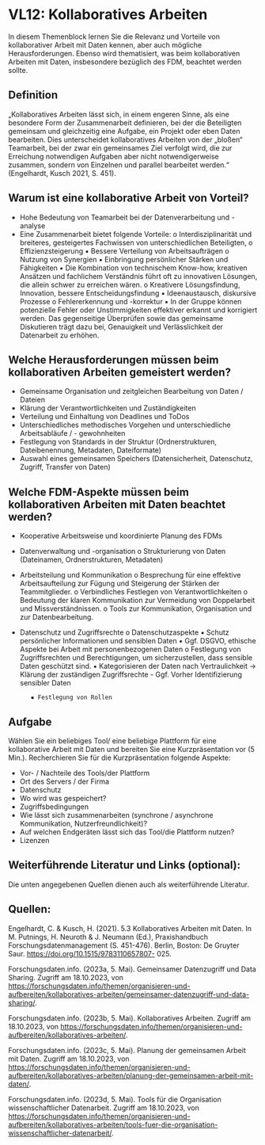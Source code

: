 # VL12: Kollaboratives Arbeiten

In diesem Themenblock lernen Sie die Relevanz und Vorteile von kollaborativer Arbeit mit Daten
kennen, aber auch mögliche Herausforderungen. Ebenso wird thematisiert, was beim kollaborativen
Arbeiten mit Daten, insbesondere bezüglich des FDM, beachtet werden sollte.

## Definition

„Kollaboratives Arbeiten lässt sich, in einem engeren Sinne, als eine besondere Form der
Zusammenarbeit definieren, bei der die Beteiligten gemeinsam und gleichzeitig eine Aufgabe, ein
Projekt oder eben Daten bearbeiten. Dies unterscheidet kollaboratives Arbeiten von der „bloßen“
Teamarbeit, bei der zwar ein gemeinsames Ziel verfolgt wird, die zur Erreichung notwendigen
Aufgaben aber nicht notwendigerweise zusammen, sondern von Einzelnen und parallel bearbeitet
werden.“ (Engelhardt, Kusch 2021, S. 451).

## Warum ist eine kollaborative Arbeit von Vorteil?

- Hohe Bedeutung von Teamarbeit bei der Datenverarbeitung und -analyse
- Eine Zusammenarbeit bietet folgende Vorteile:
    o Interdisziplinarität und breiteres, gesteigertes Fachwissen von unterschiedlichen
       Beteiligten,
    o Effizienzsteigerung
       ▪ Bessere Verteilung von Arbeitsaufträgen
    o Nutzung von Synergien
       ▪ Einbringung persönlicher Stärken und Fähigkeiten
       ▪ Die Kombination von technischem Know-how, kreativen Ansätzen und
          fachlichem Verständnis führt oft zu innovativen Lösungen, die allein schwer
          zu erreichen wären.
    o Kreativere Lösungsfindung, Innovation, bessere Entscheidungsfindung
       ▪ Ideenaustausch, diskursive Prozesse
    o Fehlererkennung und -korrektur
       ▪ In der Gruppe können potenzielle Fehler oder Unstimmigkeiten effektiver
          erkannt und korrigiert werden. Das gegenseitige Überprüfen sowie das
          gemeinsame Diskutieren trägt dazu bei, Genauigkeit und Verlässlichkeit der
          Datenarbeit zu erhöhen.

## Welche Herausforderungen müssen beim kollaborativen Arbeiten gemeistert werden?

- Gemeinsame Organisation und zeitgleichen Bearbeitung von Daten / Dateien
- Klärung der Verantwortlichkeiten und Zuständigkeiten
- Verteilung und Einhaltung von Deadlines und ToDos
- Unterschiedliches methodisches Vorgehen und unterschiedliche Arbeitsabläufe / -
    gewohnheiten
- Festlegung von Standards in der Struktur (Ordnerstrukturen, Dateibenennung, Metadaten,
    Dateiformate)
- Auswahl eines gemeinsamen Speichers (Datensicherheit, Datenschutz, Zugriff, Transfer von
    Daten)

## Welche FDM-Aspekte müssen beim kollaborativen Arbeiten mit Daten beachtet werden?

- Kooperative Arbeitsweise und koordinierte Planung des FDMs
- Datenverwaltung und -organisation
    o Strukturierung von Daten (Dateinamen, Ordnerstrukturen, Metadaten)
- Arbeitsteilung und Kommunikation
    o Besprechung für eine effektive Arbeitsaufteilung zur Fügung und Steigerung der
       Stärken der Teammitglieder.
    o Verbindliches Festlegen von Verantwortlichkeiten
    o Bedeutung der klaren Kommunikation zur Vermeidung von Doppelarbeit und
       Missverständnissen.
    o Tools zur Kommunikation, Organisation und zur Datenbearbeitung.
- Datenschutz und Zugriffsrechte
    o Datenschutzaspekte
       ▪ Schutz persönlicher Informationen und sensiblen Daten
       ▪ Ggf. DSGVO, ethische Aspekte bei Arbeit mit personenbezogenen Daten
    o Festlegung von Zugriffsrechten und Berechtigungen, um sicherzustellen, dass
       sensible Daten geschützt sind.
         ▪ Kategorisieren der Daten nach Vertraulichkeit -> Klärung der zuständigen
             Zugriffsrechte
                - Ggf. Vorher Identifizierung sensibler Daten

         ▪ Festlegung von Rollen

## Aufgabe

Wählen Sie ein beliebiges Tool/ eine beliebige Plattform für eine kollaborative Arbeit mit Daten und
bereiten Sie eine Kurzpräsentation vor (5 Min.). Recherchieren Sie für die Kurzpräsentation folgende
Aspekte:

- Vor- / Nachteile des Tools/der Plattform
- Ort des Servers / der Firma
- Datenschutz
- Wo wird was gespeichert?
- Zugriffsbedingungen
- Wie lässt sich zusammenarbeiten (synchrone / asynchrone Kommunikation,
    Nutzerfreundlichkeit)?
- Auf welchen Endgeräten lässt sich das Tool/die Plattform nutzen?
- Lizenzen


## Weiterführende Literatur und Links (optional):

Die unten angegebenen Quellen dienen auch als weiterführende Literatur.

 ## Quellen:

Engelhardt, C. & Kusch, H. (2021). 5.3 Kollaboratives Arbeiten mit Daten. In M. Putnings, H. Neuroth
& J. Neumann (Ed.), Praxishandbuch Forschungsdatenmanagement (S. 451-476). Berlin, Boston: De
Gruyter Saur. https://doi.org/10.1515/9783110657807- 025.

Forschungsdaten.info. (2023a, 5. Mai). Gemeinsamer Datenzugriff und Data Sharing. Zugriff am
18.10.2023, von https://forschungsdaten.info/themen/organisieren-und-aufbereiten/kollaboratives-arbeiten/gemeinsamer-datenzugriff-und-data-sharing/.

Forschungsdaten.info. (2023b, 5. Mai). Kollaboratives Arbeiten. Zugriff am 18.10.2023, von
https://forschungsdaten.info/themen/organisieren-und-aufbereiten/kollaboratives-arbeiten/.

Forschungsdaten.info. (2023c, 5. Mai). Planung der gemeinsamen Arbeit mit Daten. Zugriff am
18.10.2023, von https://forschungsdaten.info/themen/organisieren-und-aufbereiten/kollaboratives-arbeiten/planung-der-gemeinsamen-arbeit-mit-daten/.

Forschungsdaten.info. (2023d, 5. Mai). Tools für die Organisation wissenschaftlicher Datenarbeit.
Zugriff am 18.10.2023, von https://forschungsdaten.info/themen/organisieren-und-aufbereiten/kollaboratives-arbeiten/tools-fuer-die-organisation-wissenschaftlicher-datenarbeit/.
